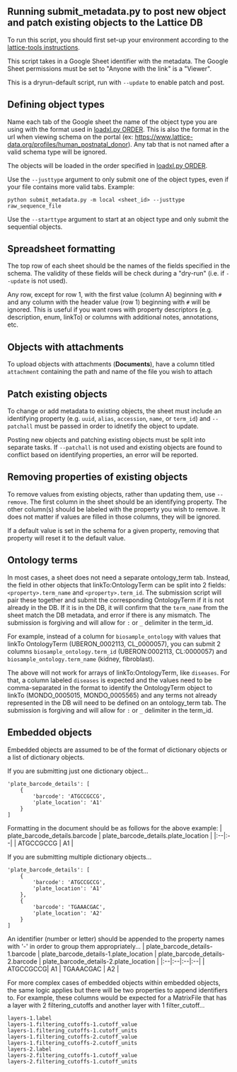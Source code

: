 Running submit_metadata.py to post new object and patch existing objects to the Lattice DB
----------------
To run this script, you should first set-up your environment according to the [lattice-tools instructions](../README.md).

This script takes in a Google Sheet identifier with the metadata.
The Google Sheet permissions must be set to "Anyone with the link" is a "Viewer".

This is a dryrun-default script, run with `--update` to enable patch and post.

Defining object types
----------------
Name each tab of the Google sheet the name of the object type you are using with the format used in [loadxl.py ORDER]. This is also the format in the url when viewing schema on the portal (ex: https://www.lattice-data.org/profiles/human_postnatal_donor). Any tab that is not named after a valid schema type will be ignored.

The objects will be loaded in the order specified in [loadxl.py ORDER].

Use the `--justtype` argument to only submit one of the object types, even if your file contains more valid tabs. Example:
```
python submit_metadata.py -m local <sheet_id> --justtype raw_sequence_file
```

Use the `--starttype` argument to start at an object type and only submit the sequential objects.

Spreadsheet formatting
----------------
The top row of each sheet should be the names of the fields specified in the schema. The validity of these fields will be check during a "dry-run" (i.e. if `--update` is not used).

Any row, except for row 1, with the first value (column A) beginning with `#` and any column with the header value (row 1) beginning with `#` will be ignored. This is useful if you want rows with property descriptors (e.g. description, enum, linkTo) or columns with additional notes, annotations, etc.

Objects with attachments
----------------
To upload objects with attachments (**Documents**), have a column titled `attachment` containing the path and name of the file you wish to attach

Patch existing objects
----------------
To change or add metadata to existing objects, the sheet must include an identifying property (e.g. `uuid`, `alias`, `accession`, `name`, or `term_id`) and `--patchall` must be passed in order to idnetify the object to update.

Posting new objects and patching existing objects must be split into separate tasks. If `--patchall` is not used and existing objects are found to conflict based on identifying properties, an error will be reported.

Removing properties of existing objects
----------------
To remove values from existing objects, rather than updating them, use `--remove`. The first column in the sheet should be an identifying property. The other column(s) should be labeled with the property you wish to remove. It does not matter if values are filled in those columns, they will be ignored.

If a default value is set in the schema for a given property, removing that property will reset it to the default value.

Ontology terms
----------------
In most cases, a sheet does not need a separate ontology_term tab. Instead, the field in other objects that linkTo:OntologyTerm can be split into 2 fields: `<property>.term_name` and `<property>.term_id`. The submission script will pair these together and submit the corresponding OntologyTerm if it is not already in the DB. If it is in the DB, it will confirm that the `term_name` from the sheet match the DB metadata, and error if there is any mismatch. The submission is forgiving and will allow for `:` or `_` delimiter in the term_id.

For example, instead of a column for `biosample_ontology` with values that linkTo OntologyTerm (UBERON_0002113, CL_0000057), you can submit 2 columns `biosample_ontology.term_id` (UBERON:0002113, CL:0000057) and `biosample_ontology.term_name` (kidney, fibroblast).

The above will not work for arrays of linkTo:OntologyTerm, like `diseases`. For that, a column labeled `diseases` is expected and the values need to be comma-separated in the format to identify the OntologyTerm object to linkTo (MONDO_0005015, MONDO_0005565) and any terms not already represented in the DB will need to be defined on an ontology_term tab. The submission is forgiving and will allow for `:` or `_` delimiter in the term_id.

Embedded objects
----------------
Embedded objects are assumed to be of the format of dictionary objects or a list of dictionary objects.

If you are submitting just one dictionary object...
```
'plate_barcode_details': [
	{
		'barcode': 'ATGCCGCCG',
		'plate_location': 'A1'
	}
]
```
Formatting in the document should be as follows for the above example:
| plate_barcode_details.barcode | plate_barcode_details.plate_location |
|:--|:--|
| ATGCCGCCG | A1 |

If you are submitting multiple dictionary objects...
```
'plate_barcode_details': [
	{
		'barcode': 'ATGCCGCCG',
		'plate_location': 'A1'
	},
	{
		'barcode': 'TGAAACGAC',
		'plate_location': 'A2'
	}
]
```
An identifier (number or letter) should be appended to the property names with '-' in order to group them appropriately...
| plate_barcode_details-1.barcode | plate_barcode_details-1.plate_location | plate_barcode_details-2.barcode | plate_barcode_details-2.plate_location |
|:--|:--|:--|:--|
| ATGCCGCCG| A1 | TGAAACGAC | A2 |

For more complex cases of embedded objects within embedded objects, the same logic applies but there will be two properties to append identifiers to. For example, these columns would be expected for a MatrixFile that has a layer with 2 filtering_cutoffs and another layer with 1 filter_cutoff...
```
layers-1.label
layers-1.filtering_cutoffs-1.cutoff_value
layers-1.filtering_cutoffs-1.cutoff_units
layers-1.filtering_cutoffs-2.cutoff_value
layers-1.filtering_cutoffs-2.cutoff_units
layers-2.label
layers-2.filtering_cutoffs-1.cutoff_value
layers-2.filtering_cutoffs-1.cutoff_units
```

[loadxl.py ORDER]: https://github.com/Lattice-Data/encoded/blob/dev/src/encoded/loadxl.py#L15
